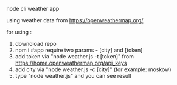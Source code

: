 node cli weather app

using weather data from https://openweathermap.org/

for using :

1. downoload repo
2. npm i
   #app require two params - [city] and [token]
3. add token via "node weather.js -t [token]" from https://home.openweathermap.org/api_keys
4. add city via "node weather.js -c [city]" (for example: moskow)
5. type "node weather.js" and you can see result
